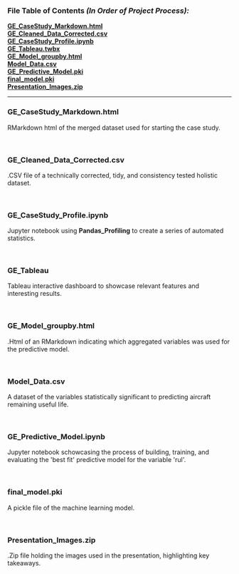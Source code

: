 ### File Table of Contents *(In Order of Project Process):*

**[GE_CaseStudy_Markdown.html](#ge_casestudy_markdown)**<br>
**[GE_Cleaned_Data_Corrected.csv](#ge_data_corrected)**<br>
**[GE_CaseStudy_Profile.ipynb](#ge_casestudy_profile)**<br>
**[GE_Tableau.twbx](#ge_tableau)**<br>
**[GE_Model_groupby.html](#ge_model_groupby.html)**<br>
**[Model_Data.csv](#Model_Data.csv)**<br>
**[GE_Predictive_Model.pki](#ge_predictive_model)**<br>
**[final_model.pki](#final_model.pki)**<br>
**[Presentation_Images.zip](#presentation_images.zip)**<br>
***


### GE_CaseStudy_Markdown.html 

RMarkdown html of the merged dataset used for starting the case study.

<br>

### GE_Cleaned_Data_Corrected.csv 

.CSV file of a technically corrected, tidy, and consistency tested holistic dataset.

<br>

### GE_CaseStudy_Profile.ipynb

Jupyter notebook using **Pandas_Profiling** to create a series of automated statistics.

<br>

### GE_Tableau

Tableau interactive dashboard to showcase relevant features and interesting results.

<br>

### GE_Model_groupby.html

.Html of an RMarkdown indicating which aggregated variables was used for the predictive model.

<br>

### Model_Data.csv

 A dataset of the variables statistically significant to predicting aircraft remaining useful life.

<br>

### GE_Predictive_Model.ipynb

Jupyter notebook schowcasing the process of building, training, and evaluating the 'best fit' predictive model for the variable 'rul'.

<br>

### final_model.pki

 A pickle file of the machine learning model.

<br>

### Presentation_Images.zip

.Zip file holding the images used in the presentation, highlighting key takeaways.

<br>
